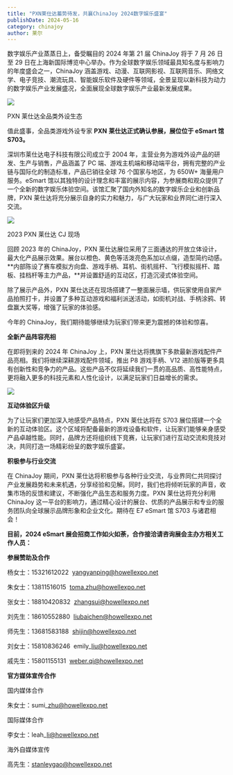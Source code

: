 ```yaml
---
title: "PXN莱仕达蓄势待发，共襄ChinaJoy 2024数字娱乐盛宴"
publishDate: 2024-05-16
category: chinajoy
author: 莱尔
---
```


数字娱乐产业蒸蒸日上，备受瞩目的 2024 年第 21 届 ChinaJoy 将于 7 月 26 日至 29 日在上海新国际博览中心举办。作为全球数字娱乐领域最具知名度与影响力的年度盛会之一，ChinaJoy 涵盖游戏、动漫、互联网影视、互联网音乐、网络文学、电子竞技、潮流玩具、智能娱乐软件及硬件等领域，全景呈现以新科技为动力的数字娱乐产业发展盛况，全面展现全球数字娱乐产业最新发展成果。

![](https://ec-net-1251389766.cos.ap-shanghai.myqcloud.com/wp-content/uploads/2024/05/20240516222249511.jpg)

PXN 莱仕达全品类外设生态

值此盛事，全品类游戏外设专家 **PXN** **莱仕达正式确认参展，展位位于 eSmart 馆 S703。**

深圳市莱仕达电子科技有限公司成立于 2004 年，主营业务为游戏外设产品的研发、生产与销售，产品涵盖了 PC 端、游戏主机端和移动端平台，拥有完整的产业链与国际化的制造标准，产品已销往全球 76 个国家与地区，为 650W+ 海量用户服务。eSmart 馆以其独特的设计理念和丰富的展示内容，为参展商和观众提供了一个全新的数字娱乐体验空间。该馆汇聚了国内外知名的数字娱乐企业和创新品牌，PXN 莱仕达将充分展示自身的实力和魅力，与广大玩家和业界同仁进行深入交流。

![](https://ec-net-1251389766.cos.ap-shanghai.myqcloud.com/wp-content/uploads/2024/05/20240516222251585.jpg)

2023 PXN 莱仕达 CJ 现场

回顾 2023 年的 ChinaJoy，PXN 莱仕达展位采用了三面通达的开放立体设计，最大化产品展示效果。展台以橙色、黄色等活泼亮色系加以点缀，造型简约动感。**内部陈设了赛车模拟方向盘、游戏手柄、耳机、街机摇杆、飞行模拟摇杆、踏板、挂档杆等主力产品，**并设置舒适的互动区，打造沉浸式体验空间。

除了展示产品外，PXN 莱仕达还在现场搭建了一整面展示墙，供玩家使用自家产品拍照打卡，并设置了多种互动游戏和福利派送活动，如街机对战、手柄涂鸦、转盘赢大奖等，增强了玩家的体验感。

今年的 ChinaJoy，我们期待能够继续为玩家们带来更为震撼的体验和惊喜。

**全新产品阵容亮相**

在即将到来的 2024 年 ChinaJoy 上，PXN 莱仕达将携旗下多款最新游戏配件产品亮相。我们将继续深耕游戏配件领域，推出 P8 游戏手柄、V12 进阶版等更多具有创新性和竞争力的产品。这些产品不仅将延续我们一贯的高品质、高性能特点，更将融入更多的科技元素和人性化设计，以满足玩家们日益增长的需求。

![](https://ec-net-1251389766.cos.ap-shanghai.myqcloud.com/wp-content/uploads/2024/05/20240516222252594.jpg)

**互动体验区升级**

为了让玩家们更加深入地感受产品特点，PXN 莱仕达将在 S703 展位搭建一个全新的互动体验区。这个区域将配备最新的游戏设备和软件，让玩家们能够亲身感受产品卓越性能。同时，品牌方还将组织线下竞赛，让玩家们进行互动交流和竞技对决，共同打造一场精彩纷呈的数字娱乐盛宴。

**积极参与行业交流**

在 ChinaJoy 期间，PXN 莱仕达将积极参与各种行业交流，与业界同仁共同探讨产业发展趋势和未来机遇，分享经验和见解。同时，我们也将倾听玩家的声音，收集市场的反馈和建议，不断强化产品生态和服务力度。PXN 莱仕达将充分利用 ChinaJoy 这一平台的影响力，通过精心设计的展台、优质的产品展示和专业的服务团队向全球展示品牌形象和企业文化。期待在 E7 eSmart 馆 S703 与诸君相会！

**目前，2024 eSmart 展会招商工作如火如荼，合作接洽请咨询展会主办方相关工作人员：**

  
**参展赞助及合作**

杨女士：15321612022  yangyanping@howellexpo.net

朱女士：13811516015  toma.zhu@howellexpo.net

张女士：18810420832  zhangsui@howellexpo.net

刘先生：18610552880  liubaichen@howellexpo.net

师先生：13681583188  shijin@howellexpo.net

刘女士：15810836246  emily\_liu@howellexpo.net

戚先生：15801155131  [weber.qi@howellexpo.net](mailto:weber.qi@howellexpo.net)

  
**官方媒体宣传合作**

国内媒体合作

朱女士：sumi\_zhu@howellexpo.net

国际媒体合作

李女士：leah\_li@howellexpo.net

海外自媒体宣传

高先生：stanleygao@howellexpo.net
